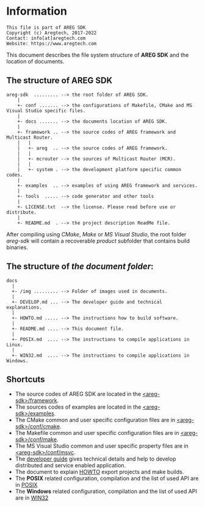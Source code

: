 # Information
```
This file is part of AREG SDK
Copyright (c) Aregtech, 2017-2022
Contact: info[at]aregtech.com
Website: https://www.aregtech.com
```

This document describes the file system structure of **AREG SDK** and the location of documents.

## The structure of AREG SDK
```
areg-sdk  ......... --> the root folder of AREG SDK.
    |
    +- conf ....... --> the configurations of Makefile, CMake and MS Visual Studio specific files.
    |
    +- docs ....... --> the documents location of AREG SDK.
    |
    +- framework .. --> the source codes of AREG framework and Multicast Router.
    |   |
    |   +- areg  .. --> the source codes of AREG framework.
    |   |
    |   +- mcrouter --> the sources of Multicast Router (MCR).
    |   |
    |   +- system . --> the development platform specific common codes.
    |
    +- examples  .. --> examples of using AREG framework and services.
    |
    +- tools  ..... --> code generator and other tools
    |
    +- LICENSE.txt  --> the license. Please read before use or distribute.
    |
    +- README.md  . --> the project description ReadMe file.

```
After compiling using _CMake_, _Make_ or _MS Visual Studio_, the root folder _areg-sdk_ will contain a recoverable _product_ subfolder that contains build binaries.

## The structure of _the document folder_:

```
docs
  |
  +- /img ......... --> Folder of images used in documents.
  |
  +- DEVELOP.md ... --> The developer guide and technical explanations.
  |
  +- HOWTO.md ..... --> The instructions how to build software.
  |
  +- README.md .... --> This document file.
  |
  +- POSIX.md  .... --> The instructions to compile applications in Linux.
  |
  +- WIN32.md  .... --> The instructions to compile applications in Windows.
```

## Shortcuts

- The source codes of AREG SDK are located in the [&lt;areg-sdk&gt;/framework](../framework).
- The sources codes of examples are located in the [&lt;areg-sdk&gt;/examples](../examples).
- The CMake common and user specific configuration files are in [&lt;areg-sdk&gt;/conf/cmake](../conf/cmake).
- The Makefile common and user specific configuration files are in [&lt;areg-sdk&gt;/conf/make](../conf/make).
- The MS Visual Studio common and user specific property files are in [&lt;areg-sdk&gt;/conf/msvc](../conf/msvc).
- The [developer guide](./DEVELOP.md) gives technical details and help to develop distributed and service enabled application.
- The document to explain [HOWTO](./HOWTO.md) export projects and make builds.
- The **POSIX** related configuration, compilation and the list of used API are in [POSIX](./POSIX.md)
- The **Windows** related configuration, compilation and the list of used API are in [WIN32](./WIN32.md)
